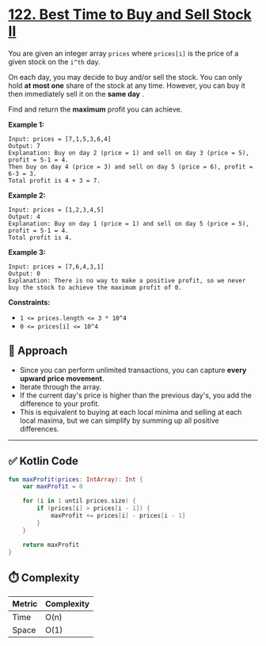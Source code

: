 # [122. Best Time to Buy and Sell Stock II](https://leetcode.com/problems/best-time-to-buy-and-sell-stock-ii/description/?envType=study-plan-v2&envId=top-interview-150)

You are given an integer array <code>prices</code> where <code>prices[i]</code> is the price of a given stock on the <code>i^th</code> day.

On each day, you may decide to buy and/or sell the stock. You can only hold **at most one**  share of the stock at any time. However, you can buy it then immediately sell it on the **same day** .

Find and return the **maximum**  profit you can achieve.

**Example 1:** 

```
Input: prices = [7,1,5,3,6,4]
Output: 7
Explanation: Buy on day 2 (price = 1) and sell on day 3 (price = 5), profit = 5-1 = 4.
Then buy on day 4 (price = 3) and sell on day 5 (price = 6), profit = 6-3 = 3.
Total profit is 4 + 3 = 7.
```

**Example 2:** 

```
Input: prices = [1,2,3,4,5]
Output: 4
Explanation: Buy on day 1 (price = 1) and sell on day 5 (price = 5), profit = 5-1 = 4.
Total profit is 4.
```

**Example 3:** 

```
Input: prices = [7,6,4,3,1]
Output: 0
Explanation: There is no way to make a positive profit, so we never buy the stock to achieve the maximum profit of 0.
```

**Constraints:** 

- <code>1 <= prices.length <= 3 * 10^4</code>
- <code>0 <= prices[i] <= 10^4</code>

## 🚀 Approach
- Since you can perform unlimited transactions, you can capture **every upward price movement**.
- Iterate through the array.
- If the current day's price is higher than the previous day's, you add the difference to your profit.
- This is equivalent to buying at each local minima and selling at each local maxima, but we can simplify by summing up all positive differences.

---

## ✅ Kotlin Code
```kotlin
fun maxProfit(prices: IntArray): Int {
    var maxProfit = 0

    for (i in 1 until prices.size) {
        if (prices[i] > prices[i - 1]) {
            maxProfit += prices[i] - prices[i - 1]
        }
    }

    return maxProfit
}
```

## ⏱️ Complexity

| Metric   | Complexity |
|----------|------------|
| Time     | O(n)       |
| Space    | O(1)       |